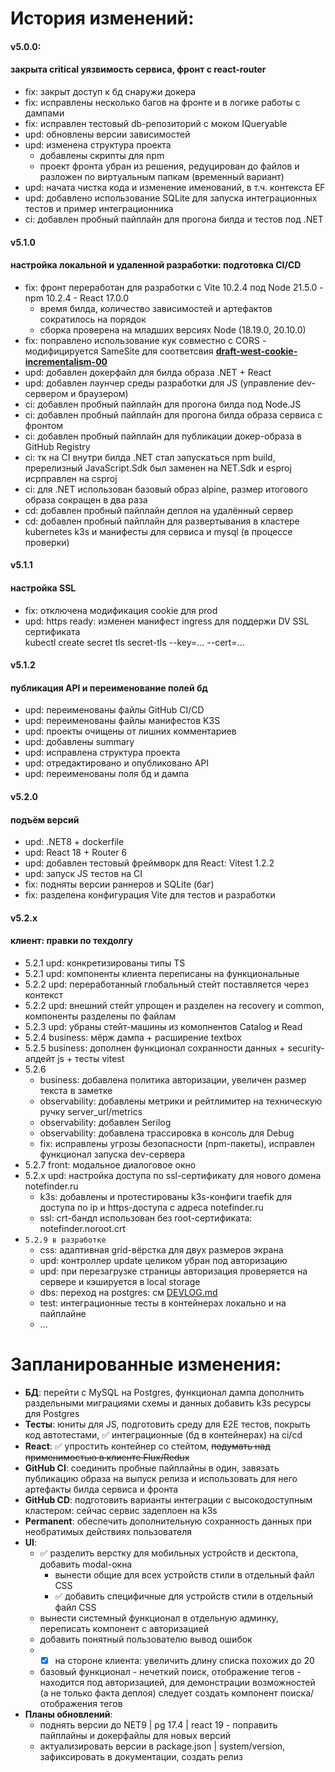# История изменений:

#### v5.0.0:
#### закрыта critical уязвимость сервиса, фронт с react-router
* fix: закрыт доступ к бд снаружи докера
* fix: исправлены несколько багов на фронте и в логике работы с дампами
* fix: исправлен тестовый db-репозиторий с моком IQueryable
* upd: обновлены версии зависимостей
* upd: изменена структура проекта 
  - добавлены скрипты для npm
  - проект фронта убран из решения, редуцирован до файлов и разложен по виртуальным папкам (временный вариант)
* upd: начата чистка кода и изменение именований, в т.ч. контекста EF
* upd: добавлено использование SQLite для запуска интеграционных тестов и пример интеграционника
* ci: добавлен пробный пайплайн для прогона билда и тестов под .NET

#### v5.1.0
#### настройка локальной и удаленной разработки: подготовка CI/CD
* fix: фронт переработан для разработки с Vite 10.2.4 под Node 21.5.0 - npm 10.2.4 - React 17.0.0
  - время билда, количество зависимостей и артефактов сократилось на порядок
  - сборка проверена на младших версиях Node (18.19.0, 20.10.0)
* fix: поправлено использование кук совместно с CORS - модифицируется SameSite для соответсвия [**draft-west-cookie-incrementalism-00**](https://datatracker.ietf.org/doc/html/draft-west-cookie-incrementalism-00)
* upd: добавлен докерфайл для билда образа .NET + React
* upd: добавлен лаунчер среды разработки для JS (управление dev-сервером и браузером)
* ci: добавлен пробный пайплайн для прогона билда под Node.JS
* ci: добавлен пробный пайплайн для прогона билда образа сервиса с фронтом
* ci: добавлен пробный пайплайн для публикации докер-образа в GitHub Registry
* ci: тк на CI внутри билда .NET стал запускаться npm build, пререлизный JavaScript.Sdk был заменен на NET.Sdk и esproj исрправлен на csproj
* ci: для .NET использован базовый образ alpine, размер итогового образа сокращен в два раза
* cd: добавлен пробный пайплайн деплоя на удалённый сервер
* cd: добавлен пробный пайплайн для развертывания в кластере kubernetes k3s и манифесты для сервиса и mysql (в процессе проверки)

#### v5.1.1
#### настройка SSL
* fix: отключена модификация cookie для prod
* upd: https ready: изменен манифест ingress для поддержи DV SSL сертификата  
  kubectl create secret tls secret-tls --key=... --cert=...

#### v5.1.2
#### публикация API и переименование полей бд
* upd: переименованы файлы GitHub CI/CD
* upd: переименованы файлы манифестов K3S
* upd: проекты очищены от лишних комментариев
* upd: добавлены summary
* upd: исправлена структура проекта
* upd: отредактировано и опубликовано API
* upd: переименованы поля бд и дампа

#### v5.2.0
#### подъём версий
* upd: .NET8 + dockerfile
* upd: React 18 + Router 6
* upd: добавлен тестовый фреймворк для React: Vitest 1.2.2
* upd: запуск JS тестов на CI
* fix: подняты версии раннеров и SQLite (баг)
* fix: разделена конфигурация Vite для тестов и разработки

#### v5.2.x
#### клиент: правки по техдолгу
* 5.2.1 upd: конкретизированы типы TS
* 5.2.1 upd: компоненты клиента переписаны на функциональные
* 5.2.2 upd: переработанный глобальный стейт поставляется через контекст
* 5.2.2 upd: внешний стейт упрощен и разделен на recovery и common, компоненты разделены по файлам
* 5.2.3 upd: убраны стейт-машины из комопнентов Catalog и Read
* 5.2.4 business: мёрж дампа + расширение textbox
* 5.2.5 business: дополнен функционал сохранности данных + security-апдейт js + тесты vitest
* 5.2.6
  * business: добавлена политика авторизации, увеличен размер текста в заметке
  * observability: добавлены метрики и рейтлимитер на техническую ручку server_url/metrics
  * observability: добавлен Serilog
  * observability: добавлена трассировка в консоль для Debug
  * fix: исправлены угрозы безопасности (npm-пакеты), исправлен функционал запуска dev-сервера
* 5.2.7 front: модальное диалоговое окно 
* 5.2.x upd: настройка доступа по ssl-сертификату для нового домена notefinder.ru
   * k3s: добавлены и протестированы k3s-конфиги traefik для доступа по ip и https-доступа с адреса notefinder.ru
   * ssl: crt-бандл использован без root-сертификата: notefinder.noroot.crt
* ```5.2.9 в разработке```
  * css: адаптивная grid-вёрстка для двух размеров экрана
  * upd: контроллер update целиком убран под авторизацию
  * upd: при перезагрузке страницы авторизация проверяется на сервере и кэшируется в local storage
  * dbs: переход на postgres: см [DEVLOG.md](src/Rsse.Data/DEVLOG.md)
  * test: интеграционные тесты в контейнерах локально и на пайплайне  
  * ... 

# Запланированные изменения:
* **БД**: перейти с MySQL на Postgres, функционал дампа дополнить раздельными миграциями схемы и данных
	  добавить k3s ресурсы для Postgres
* **Тесты**: юниты для JS, подготовить среду для E2E тестов, покрыть код автотестами, ✅ интеграционные (бд в контейнерах) на ci/cd
* **React**: ✅ упростить контейнер со стейтом, ~~подумать над применимостью в клиенте Flux/Redux~~
* **GitHub CI**: соединить пробные пайплайны в один, завязать публикацию образа на выпуск релиза
                 и использовать для него артефакты билда сервиса и фронта
* **GitHub CD**: подготовить варианты интеграции с высокодоступным кластером: сейчас сервис задеплоен на k3s
* **Permanent**: обеспечить дополнительную сохранность данных при необратимых действиях пользователя
* **UI**:
  * ✅ разделить верстку для мобильных устройств и десктопа, добавить modal-окна
    * вынести общие для всех устройств стили в отдельный файл CSS
    * ✅ добавить специфичные для устройств стили в отдельный файл CSS
  * вынести системный функционал в отдельную админку, переписать компонент с авторизацией
  * добавить понятный пользователю вывод ошибок
  * - [x] на стороне клиента: увеличить длину списка похожих до 20
  * базовый функционал - нечеткий поиск, отображение тегов - находится под авторизацией,
    для демонстрации возможностей (а не только факта деплоя) следует создать компонент поиска/отображения тегов
* **Планы обновлений**: 
  * поднять версии до NET9 | pg 17.4 | react 19 - поправить пайплайны и докерфайлы для новых версий
  * актуализировать версии в package.json | system/version, зафиксировать в документации, создать релиз

